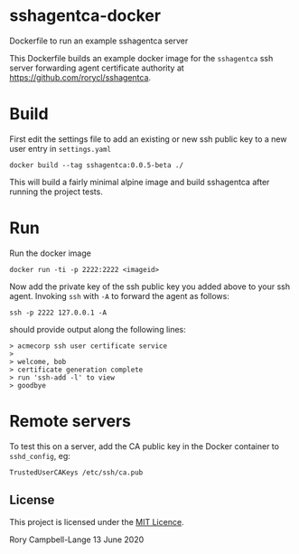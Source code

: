 # sshagentca-docker

Dockerfile to run an example sshagentca server

This Dockerfile builds an example docker image for the `sshagentca` ssh
server forwarding agent certificate authority at
https://github.com/rorycl/sshagentca.

# Build 

First edit the settings file to add an existing or new ssh public key to
a new user entry in `settings.yaml`

	docker build --tag sshagentca:0.0.5-beta ./

This will build a fairly minimal alpine image and build sshagentca after
running the project tests.

# Run

Run the docker image

	docker run -ti -p 2222:2222 <imageid>

Now add the private key of the ssh public key you added above to your
ssh agent. Invoking `ssh` with `-A` to forward the agent as follows:

    ssh -p 2222 127.0.0.1 -A

should provide output along the following lines:

    > acmecorp ssh user certificate service
    > 
    > welcome, bob
    > certificate generation complete
    > run 'ssh-add -l' to view
    > goodbye

# Remote servers

To test this on a server, add the CA public key in the Docker container
to `sshd_config`, eg:

    TrustedUserCAKeys /etc/ssh/ca.pub

## License

This project is licensed under the [MIT Licence](LICENCE).

Rory Campbell-Lange 13 June 2020
